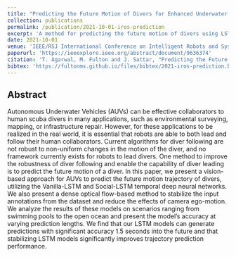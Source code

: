 ```yaml
---
title: "Predicting the Future Motion of Divers for Enhanced Underwater Human-Robot Collaboration"
collection: publications
permalink: /publication/2021-10-01-iros-prediction
excerpt: 'A method for predicting the future motion of divers using LSTMs.'
date: 2021-10-01
venue: 'IEEE/RSJ International Conference on Intelligent Robots and Systems (IROS)'
paperurl: 'https://ieeexplore.ieee.org/abstract/document/9636374'
citation: 'T. Agarwal, M. Fulton and J. Sattar, "Predicting the Future Motion of Divers for Enhanced Underwater Human-Robot Collaboration," 2021 IEEE/RSJ International Conference on Intelligent Robots and Systems (IROS), 2021, pp. 5379-5386, doi: 10.1109/IROS51168.2021.9636374.'
bibtex: 'https://fultonms.github.io/files/bibtex/2021-iros-prediction.bib'
---
```

## Abstract
Autonomous Underwater Vehicles (AUVs) can be effective collaborators to human scuba divers in many applications, such as environmental surveying, mapping, or infrastructure repair. However, for these applications to be realized in the real world, it is essential that robots are able to both lead and follow their human collaborators. Current algorithms for diver following are not robust to non-uniform changes in the motion of the diver, and no framework currently exists for robots to lead divers. One method to improve the robustness of diver following and enable the capability of diver leading is to predict the future motion of a diver. In this paper, we present a vision-based approach for AUVs to predict the future motion trajectory of divers, utilizing the Vanilla-LSTM and Social-LSTM temporal deep neural networks. We also present a dense optical flow-based method to stabilize the input annotations from the dataset and reduce the effects of camera ego-motion. We analyze the results of these models on scenarios ranging from swimming pools to the open ocean and present the model’s accuracy at varying prediction lengths. We find that our LSTM models can generate predictions with significant accuracy 1.5 seconds into the future and that stabilizing LSTM models significantly improves trajectory prediction performance.